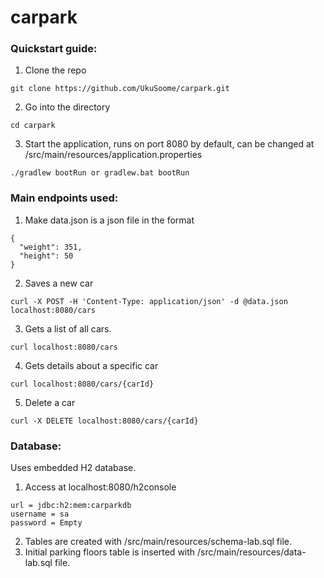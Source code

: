 # carpark



### Quickstart guide:

1) Clone the repo
```
git clone https://github.com/UkuSoome/carpark.git
```
2) Go into the directory
```
cd carpark
```
3) Start the application, runs on port 8080 by default, can be changed at /src/main/resources/application.properties
```
./gradlew bootRun or gradlew.bat bootRun
```


### Main endpoints used:

1) Make data.json is a json file in the format 
```
{
  "weight": 351,
  "height": 50
}
```
2) Saves a new car
```
curl -X POST -H 'Content-Type: application/json' -d @data.json localhost:8080/cars
```
3) Gets a list of all cars.
```
curl localhost:8080/cars
```
4) Gets details about a specific car
```
curl localhost:8080/cars/{carId}
```
5) Delete a car
```
curl -X DELETE localhost:8080/cars/{carId}
```

### Database:

Uses embedded H2 database. 

1) Access at localhost:8080/h2console
```
url = jdbc:h2:mem:carparkdb
username = sa
password = Empty
```
2) Tables are created with /src/main/resources/schema-lab.sql file.
3) Initial parking floors table is inserted with /src/main/resources/data-lab.sql file.
